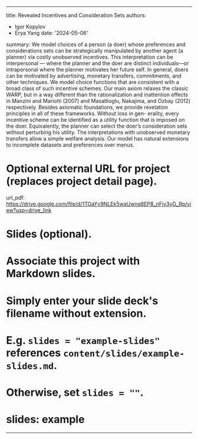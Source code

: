 
---
title: Revealed Incentives and Consideration Sets
authors:
- Igor Kopylov
- Erya Yang
date: '2024-05-06'

summary: We model choices of a person (a doer) whose preferences and considerations sets can be strategically manipulated by another agent (a planner) via costly unobserved incentives. This interpretation can be interpersonal — where the planner and the doer are distinct individuals—or intrapersonal where the planner motivates her future self. In general, doers can be motivated by advertising, monetary transfers, commitments, and other techniques. We model choice functions that are consistent with a broad class of such incentive schemes. Our main axiom relaxes the classic WARP, but in a way different than the rationalization and inattention effects in Manzini and Mariotti (2007) and Masatlioglu, Nakajima, and Ozbay (2012) respectively. Besides axiomatic foundations, we provide revelation principles in all of these frameworks. Without loss in gen-
erality, every incentive scheme can be identified as a utility function that is imposed on the doer. Equivalently, the planner can select the doer’s consideration sets without perturbing his utility. The interpretations with unobserved monetary transfers allow a simple welfare analysis. Our model has natural extensions to incomplete datasets and preferences over menus. 
 
# Optional external URL for project (replaces project detail page).
url_pdf: https://drive.google.com/file/d/1TGaYv9NLEk5waUwnq8EP8_nFjy3yG_Rp/view?usp=drive_link




# Slides (optional).
#   Associate this project with Markdown slides.
#   Simply enter your slide deck's filename without extension.
#   E.g. `slides = "example-slides"` references `content/slides/example-slides.md`.
#   Otherwise, set `slides = ""`.
# slides: example





---

